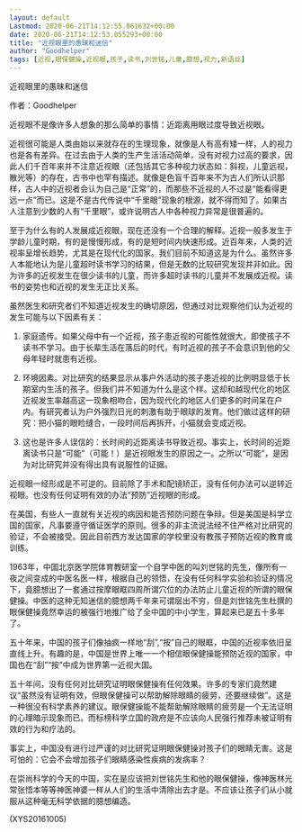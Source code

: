 ```yaml
---
layout: default
Lastmod: 2020-06-21T14:12:55.061632+00:00
date: 2020-06-21T14:12:53.055293+00:00
title: "近视眼里的愚昧和迷信"
author: "Goodhelper"
tags: [近视,眼保健操,近视眼,孩子,读书,刘世铭,儿童,臆想,视力,新语丝]
---
```


近视眼里的愚昧和迷信

作者：Goodhelper

近视眼不是像许多人想象的那么简单的事情：近距离用眼过度导致近视眼。

近视很可能是人类由始以来就存在的生理现象，就像是人有高有矮一样，人的视力也是各有差异。在过去由于人类的生产生活活动简单，没有对视力过高的要求，因此人们千百年来并不注意近视眼（还包括其它多种视力状态如：斜视，儿童远视，散光等）的存在，古书中也罕有描述。就像是色盲千百年来不为古人们所认识那样，古人中的近视者会认为自己是“正常”的，而那些不近视的人不过是“能看得更远一点”而已。这是不是古代传说中“千里眼”现象的根源，就不得而知了。如果古人注意到少数的人有“千里眼”，或许说明古人中各种视力异常是很普遍的。

至于为什么有的人发展成近视眼，现在还没有一个合理的解释。近视一般多发生于学龄儿童时期，有的是慢慢形成，有的是短时间内快速形成。近百年来，人类的近视率呈增长趋势，尤其是在现代化的国家。我们目前不知道这是为什么。虽然许多人本能地认为是儿童超时读书学习的结果，但是无数的比较研究发现并非如此。因为许多的近视发生在很少读书的儿童，而许多超时读书的儿童并不发展成近视。读书的姿势也和近视的发生无正比关系。

虽然医生和研究者们不知道近视发生的确切原因，但通过对比观察他们认为近视的发生可能与以下因素有关：

1. 家庭遗传。如果父母中有一个近视，孩子患近视的可能性就很大，即使孩子不读书不学习。由于长辈生活在落后的时代，有时近视的孩子不会意识到他的父母年轻时就患有近视。

2. 环境因素。对比研究的结果显示从事户外活动的孩子患近视的比例明显低于长期室内生活的孩子。但我们并不知道为什么是这个样。这却和越现代化的地区近视发生率越高这一现象相吻合，因为现代化的地区人们更多的时间呆在户内。有研究者认为户外强烈日光的刺激有助于眼球的发育。他们做过这样的研究：把小猫的眼睑缝合，一段时间后再拆开，小猫就会变成近视。

3. 这也是许多人误信的：长时间的近距离读书导致近视。事实上，长时间的近距离读书只是“可能”（可能！）是近视眼发生的原因之一。之所以“可能”，是因为对比研究并没有得出具有说服性的证据。

近视眼一经形成是不可逆的。目前除了手术和配镜矫正，没有任何办法可以逆转近视眼。也没有任何证明有效的办法“预防”近视眼的形成。

在美国，有些人一直就有关近视的病因和能否预防问题在争辩。但是美国是科学立国的国家，凡事要遵守循证医学的原则。很多的非主流说法经不住严格对比研究的验证，不会被接受。因此目前西方发达国家的学校里没有教孩子预防近视的教育或训练。

1963年，中国北京医学院体育教研室一个自学中医的叫刘世铭的先生，像所有一夜之间变成的中医名医一样，根据自己的领悟，在没有任何科学实验和验证的情况下，竟臆想出了一套通过按摩眼眶四周所谓穴位的办法防止儿童近视的所谓的眼保健操。中医的这种无知迷信的臆想两千年来可谓层出不穷，但是刘世铭先生杜撰的眼保健操竟然幸运的被强行地推广给了全中国的中小学生，算起来已是五十多年了。

五十年来，中国的孩子们像抽疯一样地“刮”,“按”自己的眼眶，中国的近视率依旧呈直线上升。有趣的是，中国是世界上唯一一个相信眼保健操能预防近视的国家，中国也在“刮”“按”中成为世界第一近视大国。

五十年间，没有任何对比研究证明眼保健操有任何效果。许多的专家们竟然建议“虽然没有证明有效，但眼保健操可以帮助解除眼睛的疲劳，还要继续做”。这是一种很没有科学素养的建议。眼保健操能不能帮助解除眼睛的疲劳是一个无法证明的心理暗示现象而已。而标榜科学立国的政府是不应该向人民强行推荐未被证明有效的行为和疗法的。

事实上，中国没有进行过严谨的对比研究证明眼保健操对孩子们的眼睛无害。这是可怕的：它会不会增加孩子们眼睛感染性疾病的发病率？

在崇尚科学的今天的中国，实在是应该把刘世铭先生和他的眼保健操，像神医林光常张悟本等等神医神婆一样从人们的生活中清除出去才是。不应该让孩子们从小就服从这种毫无科学依据的臆想编造。

(XYS20161005)

